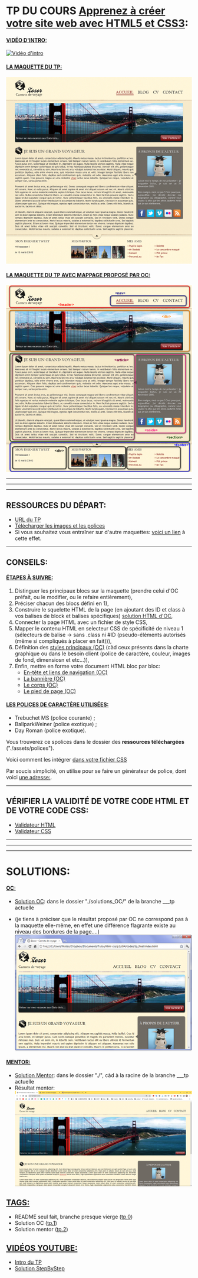 # TP DU COURS [Apprenez à créer votre site web avec HTML5 et CSS3](https://openclassrooms.com/fr/courses/1603881-apprenez-a-creer-votre-site-web-avec-html5-et-css3):

#### <u>VIDÉO D'INTRO:</u>
[![Vidéo d'intro](https://i.imgur.com/vKb2F1B.png)](https://player.vimeo.com/video/243808215?color=7451eb)

#### <u>LA MAQUETTE DU TP:</u>
![i](https://raw.githubusercontent.com/achicyr/OC__frontend__P2/___tp/assets/maquette.png)
#### <u>LA MAQUETTE DU TP AVEC MAPPAGE PROPOSÉ PAR OC:</u>
![i](https://raw.githubusercontent.com/achicyr/OC__frontend__P2/___tp/assets/maquette_mapped.png)

---
---
---

## RESSOURCES DU DÉPART:

- [URL du TP](https://openclassrooms.com/fr/courses/1603881-apprenez-a-creer-votre-site-web-avec-html5-et-css3/1606688-tp-creez-un-site-pas-a-pas)
- [Télécharger les images et les polices](https://course.oc-static.com/ftp-tutos/cours/html-css/p3/ch4/tp_images_polices.zip)
- Si vous souhaitez vous entraîner sur d'autre maquettes: [voici un lien](https://html5up.net/) à cette effet.

---

## CONSEILS:

#### <u>ÉTAPES À SUIVRE:</u>
1. Distinguer les principaux blocs sur la maquette (prendre celui d'OC préfait, ou le modifier, ou le refaire entièrement),
2. Préciser chacun des blocs défini en 1),
3. Construire le squelette HTML de la page (en ajoutant des ID et class à vos balises de block et balises spécifiques) [solution HTML d'OC](https://openclassrooms.com/fr/courses/1603881-apprenez-a-creer-votre-site-web-avec-html5-et-css3/1606688-tp-creez-un-site-pas-a-pas#/id/r-1611503),
4. Connecter la page HTML avec un fichier de style CSS,
5. Mapper le contenu HTML en selecteur CSS de spécificité de niveau 1 (sélecteurs de balise -> sans .class ni #ID (pseudo-éléments autorisés (même si compliqués à placer en fait))),
6. Définition des [styles principaux (OC)](https://openclassrooms.com/fr/courses/1603881-apprenez-a-creer-votre-site-web-avec-html5-et-css3/1606688-tp-creez-un-site-pas-a-pas#/id/r-1611544) (càd ceux présents dans la charte graphique ou dans le besoin client (police de caractère, couleur, images de fond, dimensiosn et etc...)),
6. Enfin, mettre en forme votre document HTML bloc par bloc:
    - [En-tête et liens de navigation (OC)](https://openclassrooms.com/fr/courses/1603881-apprenez-a-creer-votre-site-web-avec-html5-et-css3/1606688-tp-creez-un-site-pas-a-pas#/id/r-1611567)
    - [La bannière (OC)](https://openclassrooms.com/fr/courses/1603881-apprenez-a-creer-votre-site-web-avec-html5-et-css3/1606688-tp-creez-un-site-pas-a-pas#/id/r-1611596)
    - [Le corps (OC)](https://openclassrooms.com/fr/courses/1603881-apprenez-a-creer-votre-site-web-avec-html5-et-css3/1606688-tp-creez-un-site-pas-a-pas#/id/r-1611604)
    - [Le pied de page (OC)](https://openclassrooms.com/fr/courses/1603881-apprenez-a-creer-votre-site-web-avec-html5-et-css3/1606688-tp-creez-un-site-pas-a-pas#/id/r-1611618)

#### <u>LES POLICES DE CARACTÈRE UTILISÉES:</u>
- Trebuchet MS  (police courante) ;
- BallparkWeiner  (police exotique) ;
- Day Roman  (police exotique).

Vous trouverez ce spolices dans le dossier des **ressources téléchargées** ("./assets/polices").

Voici comment les intégrer [dans votre fichier CSS](https://openclassrooms.com/fr/courses/1603881-apprenez-a-creer-votre-site-web-avec-html5-et-css3/1606688-tp-creez-un-site-pas-a-pas#/id/r-1611540)

Par soucis simplicité, on utilise pour se faire un générateur de police, dont voici [une adresse:](https://www.fontsquirrel.com/tools/webfont-generator).

---

## VÉRIFIER LA VALIDITÉ DE VOTRE CODE HTML ET DE VOTRE CODE CSS:
- [Validateur HTML](https://validator.w3.org/)
- [Validateur CSS](https://jigsaw.w3.org/css-validator/)

---
---
---

# SOLUTIONS:

#### <u>OC:</u>
- [Solution OC](): dans le dossier "./solutions_OC/" de la branche ___tp actuelle

- (je tiens à préciser que le résultat proposé par OC ne correspond pas à la maquette elle-même, en effet une différence flagrante existe au niveau des bordures de la page....)
![i](https://raw.githubusercontent.com/achicyr/OC__frontend__P2/___tp/assets/resultat_OC.png)


#### <u>MENTOR:</u>

- [Solution Mentor](https://github.com/achicyr/OC__frontend__P2/tree/___tp/solution_OC): dans le dossier "./", càd à la racine de la branche ___tp actuelle 
- Résultat mentor: 
![i](https://raw.githubusercontent.com/achicyr/OC__frontend__P2/___tp/assets/resultat_mentor.png)


## <u>TAGS:</u>

- README seul fait, branche presque vierge ([tp.0](https://github.com/achicyr/OC__frontend__P2/tree/tp.0))
- Solution OC ([tp.1](https://github.com/achicyr/OC__frontend__P2/tree/tp.1))
- Solution mentor ([tp.2](https://github.com/achicyr/OC__frontend__P2/tree/tp.2))

## <u>VIDÉOS YOUTUBE:</u>

- [Intro du TP](https://www.youtube.com/watch?v=)
- [Solution StepByStep](https://www.youtube.com/watch?v=)



